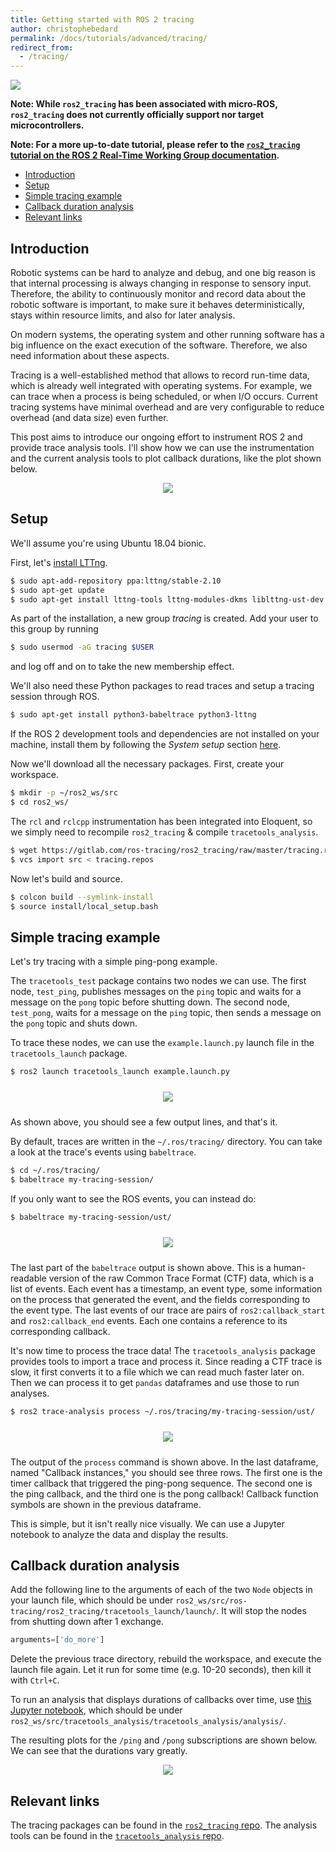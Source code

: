 ```yaml
---
title: Getting started with ROS 2 tracing
author: christophebedard
permalink: /docs/tutorials/advanced/tracing/
redirect_from:
  - /tracing/
---
```


<img src="https://img.shields.io/badge/Applies_to-all_current_distros-green" style="display:inline"/>

**Note: While `ros2_tracing` has been associated with micro-ROS, `ros2_tracing` does not currently officially support nor target microcontrollers.**

**Note: For a more up-to-date tutorial, please refer to the [`ros2_tracing` tutorial on the ROS 2 Real-Time Working Group documentation](https://real-time-working-group.readthedocs.io/en/latest/Guides/ros2_tracing_trace_and_analyze.html).**

- [Introduction](#introduction)
- [Setup](#setup)
- [Simple tracing example](#simple-tracing-example)
- [Callback duration analysis](#callback-duration-analysis)
- [Relevant links](#relevant-links)

## Introduction

Robotic systems can be hard to analyze and debug, and one big reason is that internal processing is always changing in response to sensory input. Therefore, the ability to continuously monitor and record data about the robotic software is important, to make sure it behaves deterministically, stays within resource limits, and also for later analysis.

On modern systems, the operating system and other running software has a big influence on the exact execution of the software. Therefore, we also need information about these aspects.

Tracing is a well-established method that allows to record run-time data, which is already well integrated with operating systems. For example, we can trace when a process is being scheduled, or when I/O occurs. Current tracing systems have minimal overhead and are very configurable to reduce overhead (and data size) even further.

This post aims to introduce our ongoing effort to instrument ROS 2 and provide trace analysis tools. I'll show how we can use the instrumentation and the current analysis tools to plot callback durations, like the plot shown below.

<center>
<img src="/img/tutorials/tracing_result_plot.png" />
</center>

## Setup

We'll assume you're using Ubuntu 18.04 bionic.

First, let's [install LTTng](https://lttng.org/docs/#doc-ubuntu-ppa).

```bash
$ sudo apt-add-repository ppa:lttng/stable-2.10
$ sudo apt-get update
$ sudo apt-get install lttng-tools lttng-modules-dkms liblttng-ust-dev
```

As part of the installation, a new group _tracing_ is created. Add your user to this group by running

```bash
$ sudo usermod -aG tracing $USER
```

and log off and on to take the new membership effect.

We'll also need these Python packages to read traces and setup a tracing session through ROS.

```bash
$ sudo apt-get install python3-babeltrace python3-lttng
```

If the ROS 2 development tools and dependencies are not installed on your machine, install them by following the *System setup* section [here](https://index.ros.org/doc/ros2/Installation/Dashing/Linux-Development-Setup/#system-setup).

Now we'll download all the necessary packages. First, create your workspace.

```bash
$ mkdir -p ~/ros2_ws/src
$ cd ros2_ws/
```

The `rcl` and `rclcpp` instrumentation has been integrated into Eloquent, so we simply need to recompile `ros2_tracing` & compile `tracetools_analysis`.

```bash
$ wget https://gitlab.com/ros-tracing/ros2_tracing/raw/master/tracing.repos
$ vcs import src < tracing.repos
```

Now let's build and source.

```bash
$ colcon build --symlink-install
$ source install/local_setup.bash
```

## Simple tracing example

Let's try tracing with a simple ping-pong example.

The `tracetools_test` package contains two nodes we can use. The first node, `test_ping`, publishes messages on the `ping` topic and waits for a message on the `pong` topic before shutting down. The second node, `test_pong`, waits for a message on the `ping` topic, then sends a message on the `pong` topic and shuts down.

To trace these nodes, we can use the `example.launch.py` launch file in the `tracetools_launch` package.

```bash
$ ros2 launch tracetools_launch example.launch.py
```

<center>
<img src="/img/tutorials/tracing_launch.svg" style="padding: 10px;" />
</center>

As shown above, you should see a few output lines, and that's it.

By default, traces are written in the `~/.ros/tracing/` directory. You can take a look at the trace's events using `babeltrace`.

```bash
$ cd ~/.ros/tracing/
$ babeltrace my-tracing-session/
```

If you only want to see the ROS events, you can instead do:

```bash
$ babeltrace my-tracing-session/ust/
```

<center>
<img src="/img/tutorials/tracing_babeltrace.svg" style="padding: 10px;" />
</center>

The last part of the `babeltrace` output is shown above. This is a human-readable version of the raw Common Trace Format (CTF) data, which is a list of events. Each event has a timestamp, an event type, some information on the process that generated the event, and the fields corresponding to the event type. The last events of our trace are pairs of `ros2:callback_start` and `ros2:callback_end` events. Each one contains a reference to its corresponding callback.

It's now time to process the trace data! The `tracetools_analysis` package provides tools to import a trace and process it. Since reading a CTF trace is slow, it first converts it to a file which we can read much faster later on. Then we can process it to get `pandas` dataframes and use those to run analyses.

```bash
$ ros2 trace-analysis process ~/.ros/tracing/my-tracing-session/ust/
```

<center>
<img src="/img/tutorials/tracing_process.svg" style="padding: 10px;" />
</center>

The output of the `process` command is shown above. In the last dataframe, named "Callback instances," you should see three rows. The first one is the timer callback that triggered the ping-pong sequence. The second one is the ping callback, and the third one is the pong callback! Callback function symbols are shown in the previous dataframe.

This is simple, but it isn't really nice visually. We can use a Jupyter notebook to analyze the data and display the results.

## Callback duration analysis

Add the following line to the arguments of each of the two `Node` objects in your launch file, which should be under `ros2_ws/src/ros-tracing/ros2_tracing/tracetools_launch/launch/`. It will stop the nodes from shutting down after 1 exchange.

```python
arguments=['do_more']
```

Delete the previous trace directory, rebuild the workspace, and execute the launch file again. Let it run for some time (e.g. 10-20 seconds), then kill it with `Ctrl+C`.

To run an analysis that displays durations of callbacks over time, use [this Jupyter notebook](https://gitlab.com/ros-tracing/tracetools_analysis/blob/master/tracetools_analysis/analysis/callback_duration.ipynb), which should be under `ros2_ws/src/tracetools_analysis/tracetools_analysis/analysis/`.

The resulting plots for the `/ping` and `/pong` subscriptions are shown below. We can see that the durations vary greatly.

<center>
<img src="/img/tutorials/tracing_analysis_plots.png" />
</center>

## Relevant links

The tracing packages can be found in the [`ros2_tracing` repo](https://gitlab.com/ros-tracing/ros2_tracing). The analysis tools can be found in the [`tracetools_analysis` repo](https://gitlab.com/ros-tracing/tracetools_analysis).
